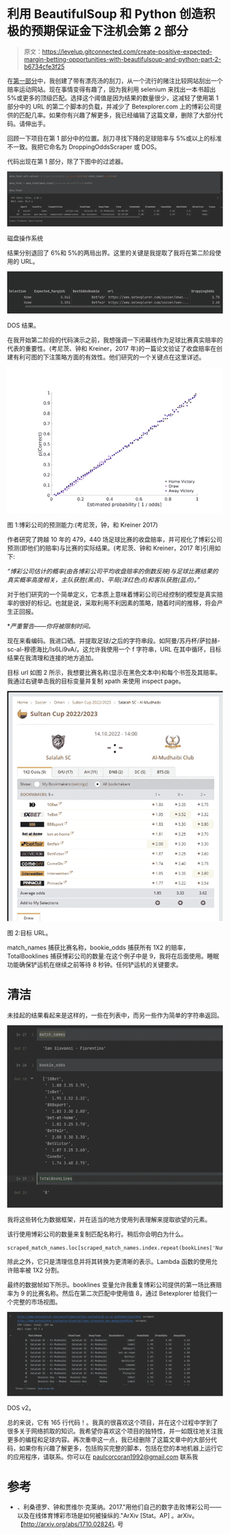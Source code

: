 # 利用 BeautifulSoup 和 Python 创造积极的预期保证金下注机会第 2 部分

> 原文：<https://levelup.gitconnected.com/create-positive-expected-margin-betting-opportunities-with-beautifulsoup-and-python-part-2-b6734cfe3f25>

在[第一部分](https://medium.com/p/bed1b4164183)中，我创建了带有漂亮汤的刮刀，从一个流行的赌注比较网站刮出一个赔率运动网站。现在事情变得有趣了，因为我利用 selenium 来找出一本书超出 5%或更多的顶级匹配。选择这个阈值是因为结果的数量很少，这减轻了使用第 1 部分中的 URL 的第二个脚本的负载，并减少了 Betexplorer.com 上的博彩公司提供的匹配几率。如果你有兴趣了解更多，我已经编辑了这篇文章，删除了大部分代码。请伸出手。

回顾一下项目在第 1 部分中的位置。刮刀寻找下降的足球赔率与 5%或以上的标准不一致。我把它命名为 DroppingOddsScraper 或 DOS。

代码出现在第 1 部分，除了下图中的过滤器。

![](img/c2c580b9ca600f1d142a901cf0923a8d.png)

磁盘操作系统

结果分别退回了 6%和 5%的两局出界。这里的关键是我提取了我将在第二阶段使用的 URL。

![](img/2d7fc6a78ec8c7a219547ee9cf7dd4d9.png)

DOS 结果。

在我开始第二阶段的代码演示之前，我想强调一下闭幕线作为足球比赛真实赔率的代表的重要性。(考尼茨、钟和 Kreiner，2017 年)的一篇论文验证了收盘赔率在创建有利可图的下注策略方面的有效性。他们研究的一个关键点在这里详述。

![](img/93d4759313f6cc23ca3f81f942808de9.png)

图 1:博彩公司的预测能力:(考尼茨，钟，和 Kreiner 2017)

作者研究了跨越 10 年的 479，440 场足球比赛的收盘赔率，并可视化了博彩公司预测(即他们的赔率)与比赛的实际结果。(考尼茨、钟和 Kreiner，2017 年)引用如下:

*“博彩公司估计的概率(由各博彩公司平均收盘赔率的倒数反映)与足球比赛结果的真实概率高度相关，主队获胜(黑点)、平局(洋红色点)和客队获胜(蓝点)。”*

对于他们研究的一个简单定义，它本质上意味着博彩公司已经控制的模型是真实赔率的很好的标记。也就是说，采取利用不利因素的策略，随着时间的推移，将会产生正回报。

**严重警告——你将被限制时间。*

现在来看编码。我进口硒。并提取足球/之后的字符串段。如阿曼/苏丹杯/萨拉赫-sc-al-穆德海比/Is6Li9vA/。这允许我使用一个 f 字符串，URL 在其中循环，目标结果在我清理和连接的地方追加。

目标 url 如图 2 所示，我想要比赛名称(显示在黑色文本中)和每个书签及其赔率。我通过右键单击我的目标变量并复制 xpath 来使用 inspect page。

![](img/20459876aabe3303d8c032635bd69b7f.png)

图 2:目标 URL。

match_names 捕获比赛名称，bookie_odds 捕获所有 1X2 的赔率，TotalBooklines 捕获博彩公司的数量:在这个例子中是 9，我将在后面使用。睡眠功能确保铲运机在继续之前等待 8 秒钟。任何铲运机的关键要求。

# 清洁

未挂起的结果看起来是这样的，一些在列表中，而另一些作为简单的字符串返回。

![](img/76b49ec47bd6b3ff76c9257195e08402.png)

我将这些转化为数据框架，并在适当的地方使用列表理解来提取欲望的元素。

该行使用博彩公司的数量来复制匹配名称行。稍后你会明白为什么。

```
scraped_match_names.loc[scraped_match_names.index.repeat(bookLines['NumBookie'])].reset_index(drop=True)
```

除此之外，它只是清理信息并将其转换为更清晰的表示。Lambda 函数的使用允许赔率被 1X2 分割。

最终的数据帧如下所示。booklines 变量允许我重复博彩公司提供的第一场比赛赔率为 9 的比赛名称。然后在第二次匹配中使用值 8，通过 Betexplorer 给我们一个完整的市场视图。

![](img/c479588a4f8edd52009bbf2697687dc7.png)

DOS v2。

总的来说，它有 165 行代码！。我真的很喜欢这个项目，并在这个过程中学到了很多关于网络抓取的知识。我希望你喜欢这个项目的独特性，并一如既往地关注我更多的编程和足球内容。再次重申这一点，我已经删除了这篇文章中的大部分代码，如果你有兴趣了解更多，包括购买完整的脚本，包括在您的本地机器上运行它的应用程序，请联系。你可以在 paulcorcoran1992@gmail.com 联系我

# 参考

*   、利桑德罗、钟和贾维尔·克莱纳。2017."用他们自己的数字击败博彩公司——以及在线体育博彩市场是如何被操纵的."ArXiv [Stat。AP] 。arXiv。【http://arxiv.org/abs/1710.02824\. 号
